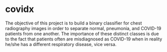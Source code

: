 # covidx
The objective of this project is to build a binary classifier for chest radiography images in order to separate normal, pneumonia, and COVID-19 patients from one another. The importance of these distinct classes is due to the fact that patients often are misdiagnosed as COVID-19 when in reality he/she has a different respiratory disease, vice versa. 
